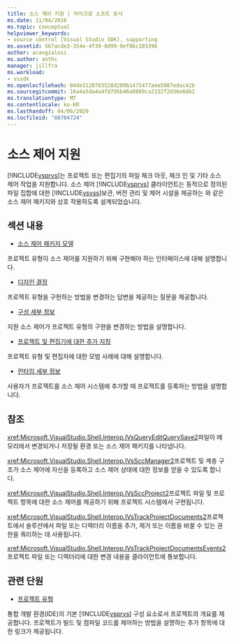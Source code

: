 ```yaml
---
title: 소스 제어 지원 | 마이크로 소프트 문서
ms.date: 11/04/2016
ms.topic: conceptual
helpviewer_keywords:
- source control [Visual Studio SDK], supporting
ms.assetid: 567acde3-354e-4f39-8d99-0ef86c103396
author: acangialosi
ms.author: anthc
manager: jillfra
ms.workload:
- vssdk
ms.openlocfilehash: 84de3120783528d209b1475477aee5087edac42b
ms.sourcegitcommit: 16a4a5da4a4fd795b46a0869ca2152f2d36e6db2
ms.translationtype: MT
ms.contentlocale: ko-KR
ms.lasthandoff: 04/06/2020
ms.locfileid: "80704724"
---
```

# <a name="supporting-source-control"></a>소스 제어 지원
[!INCLUDE[vsprvs](../../code-quality/includes/vsprvs_md.md)]는 프로젝트 또는 편집기의 파일 체크 아웃, 체크 인 및 기타 소스 제어 작업을 지원합니다. 소스 제어 [!INCLUDE[vsprvs](../../code-quality/includes/vsprvs_md.md)] 클라이언트는 동적으로 정의된 파일 집합에 대한 [!INCLUDE[vsvss](../../extensibility/includes/vsvss_md.md)]보관, 버전 관리 및 제어 시설을 제공하는 와 같은 소스 제어 패키지와 상호 작용하도록 설계되었습니다.

## <a name="in-this-section"></a>섹션 내용
- [소스 제어 패키지 모델](../../extensibility/internals/model-for-source-control-packages.md)

 프로젝트 유형이 소스 제어를 지원하기 위해 구현해야 하는 인터페이스에 대해 설명합니다.

- [디자인 결정](../../extensibility/internals/source-control-design-decisions.md)

 프로젝트 유형을 구현하는 방법을 변경하는 답변을 제공하는 질문을 제공합니다.

- [구성 세부 정보](../../extensibility/internals/source-control-configuration-details.md)

 지원 소스 제어가 프로젝트 유형의 구현을 변경하는 방법을 설명합니다.

- [프로젝트 및 편집기에 대한 추가 지침](../../extensibility/internals/additional-source-control-guidelines-for-projects-and-editors.md)

 프로젝트 유형 및 편집자에 대한 모범 사례에 대해 설명합니다.

- [런타임 세부 정보](../../extensibility/internals/source-control-runtime-details.md)

 사용자가 프로젝트를 소스 제어 시스템에 추가할 때 프로젝트를 등록하는 방법을 설명합니다.

## <a name="reference"></a>참조
 <xref:Microsoft.VisualStudio.Shell.Interop.IVsQueryEditQuerySave2>파일이 메모리에서 변경되거나 저장될 환경 또는 소스 제어 패키지를 나타냅니다.

 <xref:Microsoft.VisualStudio.Shell.Interop.IVsSccManager2>프로젝트 및 계층 구조가 소스 제어에 자신을 등록하고 소스 제어 상태에 대한 정보를 얻을 수 있도록 합니다.

 <xref:Microsoft.VisualStudio.Shell.Interop.IVsSccProject2>프로젝트 파일 및 프로젝트 항목에 대한 소스 제어를 제공하기 위해 프로젝트 시스템에서 구현됩니다.

 <xref:Microsoft.VisualStudio.Shell.Interop.IVsTrackProjectDocuments2>프로젝트에서 솔루션에서 파일 또는 디렉터리 이름을 추가, 제거 또는 이름을 바꿀 수 있는 권한을 쿼리하는 데 사용됩니다.

 <xref:Microsoft.VisualStudio.Shell.Interop.IVsTrackProjectDocumentsEvents2>프로젝트 파일 또는 디렉터리에 대한 변경 내용을 클라이언트에 통보합니다.

## <a name="related-sections"></a>관련 단원
- [프로젝트 유형](../../extensibility/internals/project-types.md)

 통합 개발 환경(IDE)의 기본 [!INCLUDE[vsprvs](../../code-quality/includes/vsprvs_md.md)] 구성 요소로서 프로젝트의 개요를 제공합니다. 프로젝트가 빌드 및 컴파일 코드를 제어하는 방법을 설명하는 추가 항목에 대한 링크가 제공됩니다.
